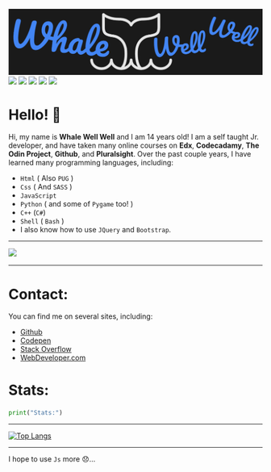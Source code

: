 ![An AWESOME Header](./HeaderWDev.png)
![](https://img.shields.io/badge/Code%20Editor-VSCode-blue)
![](https://img.shields.io/badge/OS-Linux-blue)
![](https://img.shields.io/badge/Lang-JavaScript-blue)
![](https://img.shields.io/badge/Lang-Python-blue)
![](https://img.shields.io/badge/Title-JrDev-blue)

# Hello! 👋
Hi, my name is **Whale Well Well** and I am 14 years old! I am a self taught Jr. developer, and have taken many online courses on **Edx**, **Codecadamy**, **The Odin Project**, **Github**, and **Pluralsight**. Over the past couple years, I have learned many programming languages, including: 

- ```Html``` ( Also ```PUG``` )
- ```Css``` ( And ```SASS``` )
- ```JavaScript```
- ```Python``` ( and some of ```Pygame``` too! )
- ```C++``` (```C#```)
- ```Shell``` ( ```Bash``` )
- I also know how to use ```JQuery``` and ```Bootstrap```.

<hr>
<img width="400px" src="https://github-readme-streak-stats.herokuapp.com?user=WhaleWellWell&theme=black-ice&date_format=M%20j%5B%2C%20Y%5D&hide_border=true">
<hr>

# Contact:
You can find me on several sites, including:

-  [Github]()
- [Codepen](https://codepen.io/WhaleWellWell)
- [Stack Overflow](https://stackoverflow.com/users/18981665/whalewellwell)
- [WebDeveloper.com](https://webdeveloper.com/@WhaleWellWell/)

# Stats:
```Python
print("Stats:")
```
<hr>

[![Top Langs](https://github-readme-stats.vercel.app/api/top-langs/?username=WhaleWellWell&theme=blue)](https://github.com/WhaleWellWell/github-readme-stats)

<hr>

I hope to use ```Js``` more 😞...
